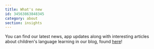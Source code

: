 ```yaml
---
title: What's new
id: 34563863848345
category: about
section: insights
---
```

You can find our latest news, app updates along with interesting articles about children's language learning in our blog, found [here](https://studycat.com/blog/)!

